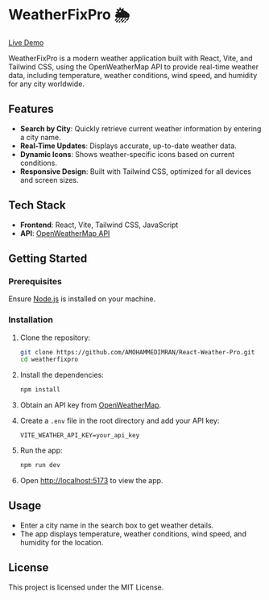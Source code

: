 

# WeatherFixPro 🌦️

[Live Demo](https://reactweatherapp-pro.netlify.app/)

WeatherFixPro is a modern weather application built with React, Vite, and Tailwind CSS, using the OpenWeatherMap API to provide real-time weather data, including temperature, weather conditions, wind speed, and humidity for any city worldwide.

## Features

- **Search by City**: Quickly retrieve current weather information by entering a city name.
- **Real-Time Updates**: Displays accurate, up-to-date weather data.
- **Dynamic Icons**: Shows weather-specific icons based on current conditions.
- **Responsive Design**: Built with Tailwind CSS, optimized for all devices and screen sizes.

## Tech Stack

- **Frontend**: React, Vite, Tailwind CSS, JavaScript
- **API**: [OpenWeatherMap API](https://openweathermap.org/api)

## Getting Started

### Prerequisites

Ensure [Node.js](https://nodejs.org/) is installed on your machine.

### Installation

1. Clone the repository:

   ```bash
   git clone https://github.com/AMOHAMMEDIMRAN/React-Weather-Pro.git
   cd weatherfixpro
   ```

2. Install the dependencies:

   ```bash
   npm install
   ```

3. Obtain an API key from [OpenWeatherMap](https://openweathermap.org/api).

4. Create a `.env` file in the root directory and add your API key:

   ```env
   VITE_WEATHER_API_KEY=your_api_key
   ```

5. Run the app:

   ```bash
   npm run dev
   ```

6. Open [http://localhost:5173](http://localhost:5173) to view the app.

## Usage

- Enter a city name in the search box to get weather details.
- The app displays temperature, weather conditions, wind speed, and humidity for the location.



## License

This project is licensed under the MIT License.
